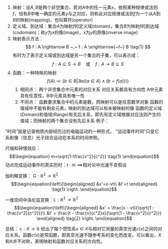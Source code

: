 1. 映射：设$A,B$是两个非空集合，若对$A$中的任一元素$x$，依照某种规律或法则$f$，恒有$B$中唯一确定的元素$y$与之对应，则称此对应规律或法则$f$为一个从$A$到$B$的映射(mapping)，也叫算符(operator)
2. 定义域、到达域：集合$A$为映射$f$的定义域(domain)，集合$B$为映射$f$的到达域(codomain)；称$y$为$x$的像(image)，$x$为$y$的原像(inverse image)
3. 映射表示方法：
	$$ f : A \rightarrow B ~,~ f : A \xrightarrow{~f~} B \tag{1} $$
	 有时为了表示定义域或到达域是另一个集合的子集，可以表示成：
	  $$ f: A\subseteq S \to B \quad\text{或}\quad f: A \to B \subseteq S \tag{2} $$
4. 函数：一种特殊的映射
	$$ f(A)\coloneqq \{b \in B|\exists a((a \in A)\land (b=f(a))) \} \tag{3} $$
	1. 相同点：
		 两个非空集合中元素的对应关系
		   对应关系都具有方向性
		A中元素具有任意性，B中元素具有唯一性
	  2. 不同点：
		   函数要求集合中的元素是数，而映射可以是任意数学对象
		 函数的值域中不能有剩余元素，映射的到达域可以有未被映射的像
		   函数的定义域(Domain)和值域(Range)有先后关系，即先有定义域根据对应法则产生的值域；而映射的两个集合没有先后关系
例子：

“时间”就是记录物质内部经历过的电磁运动的一种形式。
“运动事件时间”只是它系影像（信息）光子综合运动在本系的时间参照。

尺缩和钟慢效应：
$$\begin{equation}
m=\sqrt{1-\frac{v^2}{c^2}} \tag{1}
\end{equation}$$
动点完成运动事件的真实历时：$t \cdot m$
$\implies$相对论中光速不变假设

伽利略变换： $G:\mathbb{R}^2 \rightarrow \mathbb{R}^2$
$$\begin{equation}\left\{\begin{aligned}
&x'=x-vt\\
&t'=t
\end{aligned} \tag{1} \right. \end{equation}$$

一维空间中洛伦兹变换：$L:\mathbb{R}^2 \rightarrow \mathbb{R}^2$
$$\begin{equation}\left\{\begin{aligned} 
&x' = \frac{x - vt}{\sqrt{1 - \frac{v^2}{c^2}}}\\
&t' = \frac{t - \frac{v}{c^2}x}{\sqrt{1 - \frac{v^2}{c^2}}} 
\end{aligned} \tag{2} \right. \end{equation}$$

总结：
	$c:X \rightarrow \mathbb{R}$ 给出了每个惯性系$x \in X$与相对它测量的真空光速$c(x)$之间的对应关系。函数$c(x)$是常函数，即真空光速不随参考系的变化而改变。可以看出，$X$和$\mathbb{R}$并不对称，表明映射和函数对应关系的方向性。
	 